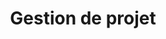 ---
title: Gestion de projet
tags: []
categories: competences-humaines
hero: /images/competences-humaines/gestion-de-projet/featured-image.png
---